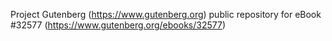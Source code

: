 Project Gutenberg (https://www.gutenberg.org) public repository for eBook #32577 (https://www.gutenberg.org/ebooks/32577)
